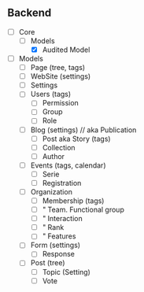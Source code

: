 
## Backend

- [ ] Core
  - [ ] Models
    - [x] Audited Model

- [ ] Models
    - [ ] Page (tree, tags)
    - [ ] WebSite (settings)
    - [ ] Settings
    - [ ] Users (tags)
        - [ ] Permission
        - [ ] Group
        - [ ] Role
    - [ ] Blog (settings) // aka Publication
        - [ ] Post aka Story (tags)
        - [ ] Collection
        - [ ] Author
    - [ ] Events (tags, calendar)
        - [ ] Serie
        - [ ] Registration
    - [ ] Organization
        - [ ] Membership (tags)
        - [ ] " Team. Functional group
        - [ ] " Interaction
        - [ ] " Rank
        - [ ] " Features
    - [ ] Form (settings)
        - [ ] Response
    - [ ] Post (tree)
        - [ ] Topic (Setting)
        - [ ] Vote
